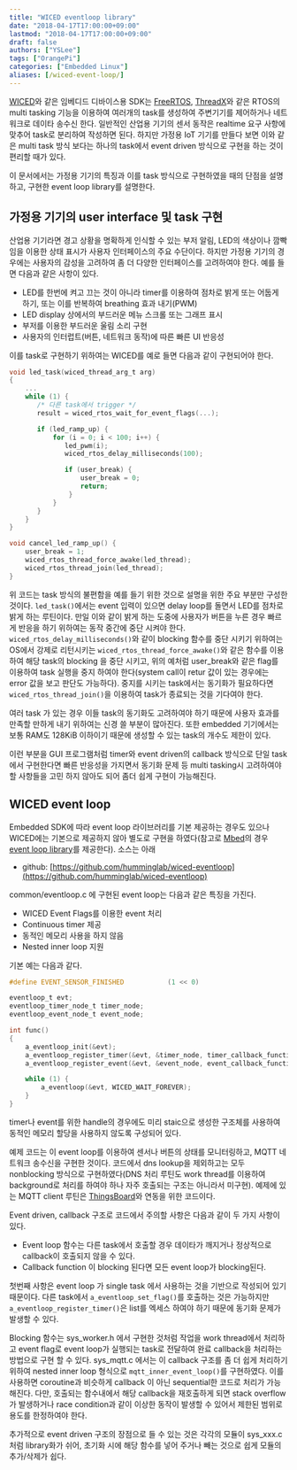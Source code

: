 ```yaml
---
title: "WICED eventloop library"
date: "2018-04-17T17:00:00+09:00"
lastmod: "2018-04-17T17:00:00+09:00"
draft: false
authors: ["YSLee"]
tags: ["OrangePi"]
categories: ["Embedded Linux"]
aliases: [/wiced-event-loop/]
---
```



[WICED](http://www.cypress.com/products/wiced-software)와 같은 임베디드 디바이스용 SDK는 [FreeRTOS](https://freertos.org), [ThreadX](https://rtos.com/solutions/threadx/real-time-operating-system/)와 같은 RTOS의 multi tasking 기능을 이용하여 여러개의 task를 생성하여 주변기기를 제어하거나 네트워크로 데이타 송수신 한다. 일반적인 산업용 기기의 센서 동작은 realtime 요구 사항에 맞추어 task로 분리하여 작성하면 된다. 하지만 가정용 IoT 기기를 만들다 보면 이와 같은 multi task 방식 보다는 하나의 task에서 event driven 방식으로 구현을 하는 것이 편리할 때가 있다.

이 문서에서는 가정용 기기의 특징과 이를 task 방식으로 구현하였을 때의 단점을 설명하고, 구현한 event loop library를 설명한다.

## 가정용 기기의 user interface 및 task 구현

산업용 기기라면 경고 상황을 명확하게 인식할 수 있는 부저 알림, LED의 색상이나 깜빡임을 이용한 상태 표시가 사용자 인터페이스의 주요 수단이다. 하지만 가정용 기기의 경우에는 사용자의 감성을 고려하여 좀 더 다양한 인터페이스를 고려하여야 한다. 예를 들면 다음과 같은 사항이 있다.

- LED를 한번에 켜고 끄는 것이 아니라 timer를 이용하여 점차로 밝게 또는 어둡게 하기, 또는 이를 반복하여 breathing 효과 내기(PWM)
- LED display 상에서의 부드러운 메뉴 스크롤 또는 그래프 표시
- 부저를 이용한 부드러운 울림 소리 구현
- 사용자의 인터럽트(버튼, 네트워크 동작)에 따른 빠른 UI 반응성

이를 task로 구현하기 위하여는 WICED를 예로 들면 다음과 같이 구현되어야 한다.

```c
void led_task(wiced_thread_arg_t arg)
{
    ...
    while (1) {
       /* 다른 task에서 trigger */
       result = wiced_rtos_wait_for_event_flags(...);

       if (led_ramp_up) {
           for (i = 0; i < 100; i++) {
              led_pwm(i);
              wiced_rtos_delay_milliseconds(100);

              if (user_break) {
                  user_break = 0;
                  return;
               }
           }
       }
    }
}

void cancel_led_ramp_up() {
    user_break = 1;
    wiced_rtos_thread_force_awake(led_thread);
    wiced_rtos_thread_join(led_thread);
}
```

위 코드는 task 방식의 불편함을 예를 들기 위한 것으로 설명을 위한 주요 부분만 구성한 것이다. `led_task()`에서는 event 입력이 있으면 delay loop를 돌면서 LED를 점차로 밝게 하는 루틴이다.
만일 이와 같이 밝게 하는 도중에 사용자가 버튼을 누른 경우 빠르게 반응을 하기 위하여는 동작 중간에 중단 시켜야 한다. `wiced_rtos_delay_milliseconds()`와 같이 blocking 함수를 중단 시키기 위하여는 OS에서 강제로 리턴시키는 `wiced_rtos_thread_force_awake()`와 같은 함수를 이용하여 해당 task의 blocking 을 중단 시키고, 위의 예처럼 user_break와 같은 flag를 이용하여 task 실행을 중지 하여야 한다(system call이 retur 값이 있는 경우에는 error 값을 보고 판단도 가능하다). 중지를 시키는 task에서는 동기화가 필요하다면 `wiced_rtos_thread_join()`을 이용하여 task가 종료되는 것을 기다여야 한다.

여러 task 가 있는 경우 이들 task의 동기화도 고려하여야 하기 때문에 사용자 효과를 만족할 만하게 내기 위하여는 신경 쓸 부분이 많아진다. 또한 embedded 기기에서는 보통 RAM도 128KiB 이하이기 때문에 생성할 수 있는 task의 개수도 제한이 있다.

이런 부분을 GUI 프로그램처럼 timer와 event driven의 callback 방식으로 단일 task에서 구현한다면 빠른 반응성을 가지면서 동기화 문제 등 multi tasking시 고려하여야 할 사항들을 고민 하지 않아도 되어 좀더 쉽게 구현이 가능해진다.

## WICED event loop

Embedded SDK에 따라 event loop 라이브러리를 기본 제공하는 경우도 있으나 WICED에는 기본으로 제공하지 않아 별도로 구현을 하였다(참고로 [Mbed](https://www.mbed.com/en/)의 경우 [event loop library](https://os.mbed.com/blog/entry/Simplify-your-code-with-mbed-events/)를 제공한다). 소스는 아래 

- github: [https://github.com/humminglab/wiced-eventloop](https://github.com/humminglab/wiced-eventloop)

common/eventloop.c 에 구현된 event loop는 다음과 같은 특징을 가진다.

- WICED Event Flags를 이용한 event 처리
- Continuous timer 제공
- 동적인 메모리 사용을 하지 않음
- Nested inner loop 지원

기본 예는 다음과 같다.

```c
#define EVENT_SENSOR_FINISHED           (1 << 0)

eventloop_t evt;
eventloop_timer_node_t timer_node;
eventloop_event_node_t event_node;

int func()
{
    a_eventloop_init(&evt);
    a_eventloop_register_timer(&evt, &timer_node, timer_callback_function, 500, 0);
    a_eventloop_register_event(&evt, &event_node, event_callback_function, EVENT_SENSOR_FINISHED, 0);

    while (1) {
        a_eventloop(&evt, WICED_WAIT_FOREVER);
    }
}
```

timer나 event를 위한 handle의 경우에도 미리 staic으로 생성한 구조체를 사용하여 동적인 메모리 할당을 사용하지 않도록 구성되어 있다.

예제 코드는 이 event loop를 이용하여 센서나 버튼의 상태를 모니터링하고, MQTT 네트워크 송수신을 구현한 것이다. 코드에서 dns lookup을 제외하고는 모두 nonblocking 방식으로 구현하였다(DNS 처리 루틴도 work thread를 이용하여 background로 처리를 하여야 하나 자주 호출되는 구조는 아니라서 미구현). 예제에 있는 MQTT client 루틴은 [ThingsBoard](https://thingsboard.io)와 연동을 위한 코드이다.

Event driven, callback 구조로 코드에서 주의할 사항은 다음과 같이 두 가지 사항이 있다.

- Event loop 함수는 다른 task에서 호출할 경우 데이타가 깨지거나 정상적으로 callback이 호출되지 않을 수 있다.
- Callback function 이 blocking 된다면 모든 event loop가 blocking된다.

첫번째 사항은 event loop 가 single task 에서 사용하는 것을 기반으로 작성되어 있기 때문이다. 다른 task에서 `a_eventloop_set_flag()`를 호출하는 것은 가능하지만 `a_eventloop_register_timer()`은 list를 엑세스 하여야 하기 때문에 동기화 문제가 발생할 수 있다.

Blocking 함수는 sys_worker.h 에서 구현한 것처럼 작업을 work thread에서 처리하고 event flag로 event loop가 실행되는 task로 전달하여 완료 callback을 처리하는 방법으로 구현 할 수 있다.
sys_mqtt.c 에서는 이 callback 구조를 좀 더 쉽게 처리하기 위하여 nested inner loop 형식으로 `mqtt_inner_event_loop()`를 구현하였다. 이를 사용하면 coroutine과 비슷하게 callback 이 아닌 sequential한 코드로 처리가 가능해진다. 다만, 호출되는 함수내에서 해당 callback을 재호출하게 되면 stack overflow 가 발생하거나 race condition과 같이 이상한 동작이 발생할 수 있어서 제한된 범위로 용도를 한정하여야 한다.

추가적으로 event driven 구조의 장점으로 들 수 있는 것은 각각의 모듈이 sys_xxx.c 처럼 library화가 쉬어, 초기화 시에 해당 함수를 넣어 주거나 빼는 것으로 쉽게 모듈의 추가/삭제가 쉽다.